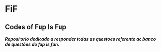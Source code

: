 # FiF
## Codes of Fup Is Fup
##### Repositorio dedicado a responder todas as questoes referente ao banco de questões do *fup is fun*.
